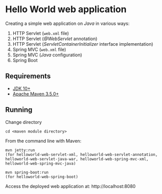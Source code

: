 # Hello World web application

Creating a simple web application on *Java* in various ways:

1. HTTP Servlet (`web.xml` file)
1. HTTP Servlet (*@WebServlet* annotation)
1. HTTP Servlet (*ServletContainerInitializer* interface implementation)
1. Spring MVC (`web.xml` file)
1. Spring MVC (*Java* configuration)
1. Spring Boot

## Requirements

* [JDK 10+](http://www.oracle.com/technetwork/java/javase/downloads/index.html)
* [Apache Maven 3.5.0+](https://maven.apache.org/download.cgi)

## Running

Change directory

    cd <maven module directory>

From the command line with Maven:

    mvn jetty:run
    (for helloworld-web-servlet-xml, helloworld-web-servlet-annotation, helloworld-web-servlet-java-war, helloworld-web-spring-mvc-xml, helloworld-web-spring-mvc-java)

    mvn spring-boot:run
    (for helloworld-web-spring-boot)

Access the deployed web application at: http://localhost:8080